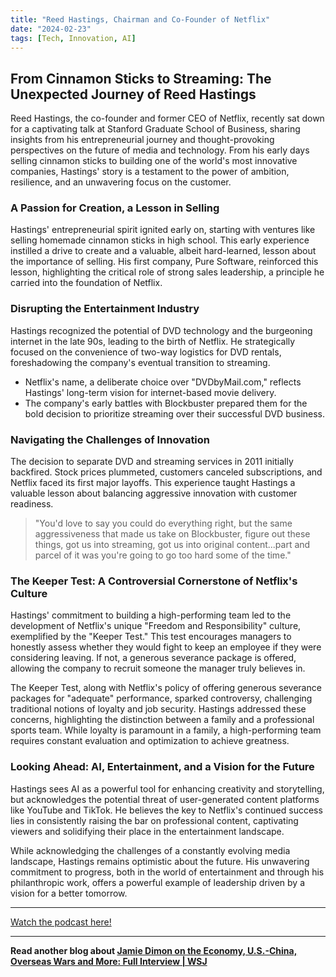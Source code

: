 ```yaml
---
title: "Reed Hastings, Chairman and Co-Founder of Netflix"
date: "2024-02-23"
tags: [Tech, Innovation, AI]
---
```


## From Cinnamon Sticks to Streaming: The Unexpected Journey of Reed Hastings

Reed Hastings, the co-founder and former CEO of Netflix, recently sat down for a captivating talk at Stanford Graduate School of Business, sharing insights from his entrepreneurial journey and thought-provoking perspectives on the future of media and technology. From his early days selling cinnamon sticks to building one of the world's most innovative companies, Hastings' story is a testament to the power of ambition, resilience, and an unwavering focus on the customer. 

### A Passion for Creation, a Lesson in Selling

Hastings' entrepreneurial spirit ignited early on, starting with ventures like selling homemade cinnamon sticks in high school. This early experience instilled a drive to create and a valuable, albeit hard-learned, lesson about the importance of selling. His first company, Pure Software, reinforced this lesson, highlighting the critical role of strong sales leadership, a principle he carried into the foundation of Netflix.

### Disrupting the Entertainment Industry

Hastings recognized the potential of DVD technology and the burgeoning internet in the late 90s, leading to the birth of Netflix. He strategically focused on the convenience of two-way logistics for DVD rentals,  foreshadowing the company's eventual transition to streaming. 

* Netflix's name, a deliberate choice over "DVDbyMail.com," reflects Hastings' long-term vision for internet-based movie delivery.
* The company's early battles with Blockbuster prepared them for the bold decision to prioritize streaming over their successful DVD business.

### Navigating the Challenges of Innovation

The decision to separate DVD and streaming services in 2011 initially backfired. Stock prices plummeted, customers canceled subscriptions, and Netflix faced its first major layoffs. This experience taught Hastings a valuable lesson about balancing aggressive innovation with customer readiness. 

> "You'd love to say you could do everything right, but the same aggressiveness that made us take on Blockbuster, figure out these things, got us into streaming, got us into original content...part and parcel of it was you're going to go too hard some of the time." 

### The Keeper Test: A Controversial Cornerstone of Netflix's Culture

Hastings' commitment to building a high-performing team led to the development of Netflix's unique "Freedom and Responsibility" culture, exemplified by the "Keeper Test." This test encourages managers to honestly assess whether they would fight to keep an employee if they were considering leaving. If not, a generous severance package is offered, allowing the company to recruit someone the manager truly believes in. 

The Keeper Test, along with Netflix's policy of offering generous severance packages for "adequate" performance, sparked controversy, challenging traditional notions of loyalty and job security. Hastings addressed these concerns, highlighting the distinction between a family and a professional sports team. While loyalty is paramount in a family, a high-performing team requires constant evaluation and optimization to achieve greatness. 

### Looking Ahead:  AI, Entertainment, and a Vision for the Future

Hastings sees AI as a powerful tool for enhancing creativity and storytelling, but acknowledges the potential threat of user-generated content platforms like YouTube and TikTok. He believes the key to Netflix's continued success lies in consistently raising the bar on professional content, captivating viewers and solidifying their place in the entertainment landscape. 

While acknowledging the challenges of a constantly evolving media landscape, Hastings remains optimistic about the future. His unwavering commitment to progress, both in the world of entertainment and through his philanthropic work, offers a powerful example of leadership driven by a vision for a better tomorrow.

---

<a href="https://youtube.com/watch?v=u17n3UaH82k" target="_blank">Watch the podcast here!</a>


---

**Read another blog about [Jamie Dimon on the Economy, U.S.-China, Overseas Wars and More: Full Interview | WSJ](./20240429-jamiedimon-thewallstreetjournal)**